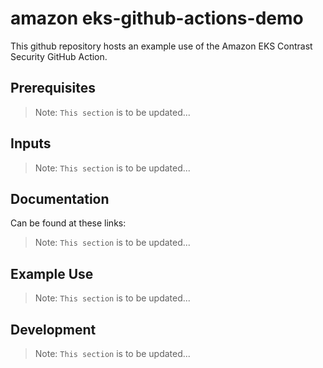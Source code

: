 # amazon eks-github-actions-demo

This github repository hosts an example use of the Amazon EKS Contrast Security GitHub Action.

## Prerequisites

> Note: `This section` is to be updated...

## Inputs

> Note: `This section` is to be updated...

## Documentation

Can be found at these links:

> Note: `This section` is to be updated...

## Example Use

> Note: `This section` is to be updated...
## Development

> Note: `This section` is to be updated...
